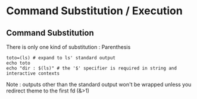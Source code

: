 
# Command Substitution / Execution

## Command Substitution

There is only one kind of substitution : Parenthesis

```
toto=(ls) # expand to ls' standard output
echo toto
echo "dir : $(ls)" # the '$' specifier is required in string and interactive contexts
```

Note : outputs other than the standard output won't be wrapped unless you redirect theme to the first fd (&>1)


